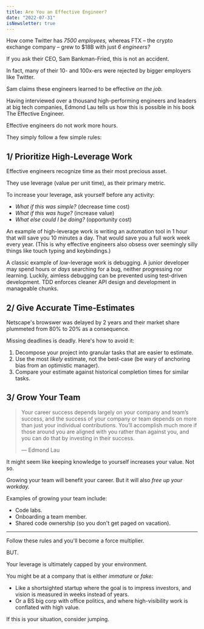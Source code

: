 ```yaml
---
title: Are You an Effective Engineer?
date: "2022-07-31"
isNewsletter: true
---
```


How come Twitter has *7500 employees,* whereas FTX – the crypto exchange company – grew to $18B with just *6 engineers?*

If you ask their CEO, Sam Bankman-Fried, this is not an accident.

In fact, many of their 10- and 100x-ers were rejected by bigger employers like Twitter.

Sam claims these engineers learned to be effective *on the job.*

Having interviewed over a thousand high-performing engineers and leaders at big tech companies, Edmond Lau tells us how this is possible in his book The Effective Engineer.

Effective engineers do not work more hours.

They simply follow a few simple rules:

## 1/ Prioritize High-Leverage Work

Effective engineers recognize time as their most precious asset.

They use leverage (value per unit time), as their primary metric.

To increase your leverage, ask yourself before any activity:
- *What if this was simple?* (decrease time cost)
- *What if this was huge?* (increase value)
- *What else could I be doing?* (opportunity cost)

An example of high-leverage work is writing an automation tool in 1 hour that will save you 10 minutes a day. That would save you a full work week every year. (This is why effective engineers also obsess over seemingly silly things like touch typing and keybindings.)

A classic example of *low*-leverage work is debugging. A junior developer may spend hours or *days* searching for a bug, neither progressing nor learning. Luckily, aimless debugging can be prevented using test-driven development. TDD enforces cleaner API design and development in manageable chunks.

## 2/ Give Accurate Time-Estimates

Netscape's browswer was delayed by 2 years and their market share plummeted from 80% to 20% as a consequence.

Missing deadlines is deadly. Here's how to avoid it:

1. Decompose your project into granular tasks that are easier to estimate.
2. Use the most *likely* estimate, not the best-case (be wary of anchoring bias from an optimistic manager).
3. Compare your estimate against historical completion times for similar tasks.

## 3/ Grow Your Team

> Your career success depends largely on your company and team’s success, and the success of your company or team depends on more than just your individual contributions. You’ll accomplish much more if those around you are aligned with you rather than against you, and you can do that by investing in their success.
>
> — Edmond Lau
>

It might seem like keeping knowledge to yourself increases your value. Not so.

Growing your team will benefit your career. But it will also *free up your workday.*

Examples of growing your team include:
- Code labs.
- Onboarding a team member.
- Shared code ownership (so you don't get paged on vacation).

---

Follow these rules and you'll become a force multiplier.

BUT.

Your leverage is ultimately capped by your environment.

You might be at a company that is either *immature* or *fake:*

* Like a shortsighted startup where the goal is to impress investors, and vision is measured in weeks instead of years.
* Or a BS big corp with office politics, and where high-visibility work is conflated with high value.

If this is your situation, consider jumping.
